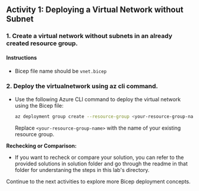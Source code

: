 ## Activity 1: Deploying a Virtual Network without Subnet

### 1. Create a virtual network without subnets in an already created resource group.

   #### Instructions
   - Bicep file name should be `vnet.bicep`

### 2. Deploy the virtualnetwork using az cli command.
   - Use the following Azure CLI command to deploy the virtual network using the Bicep file:
     ```bash
     az deployment group create --resource-group <your-resource-group-name> --template-file vnet.bicep
     ```
     Replace `<your-resource-group-name>` with the name of your existing resource group.

**Rechecking or Comparison:**
- If you want to recheck or compare your solution, you can refer to the provided solutions in solution folder and go through the readme in that folder for understaning the steps in this lab's directory.

Continue to the next activities to explore more Bicep deployment concepts.
